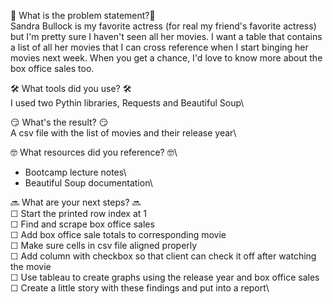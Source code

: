 🧐 What is the problem statement?🧐 \
Sandra Bullock is my favorite actress (for real my friend's favorite actress) but I'm pretty sure I haven't seen all her movies. I want a table that contains a list of all her movies that I can cross reference when I start binging her movies next week. When you get a chance, I'd love to know more about the box office sales too.

🛠️ What tools did you use? 🛠️\
I used two Pythin libraries, Requests and Beautiful Soup\

😏 What's the result? 😏\
A csv file with the list of movies and their release year\

🤓 What resources did you reference? 🤓\
  - Bootcamp lecture notes\
  - Beautiful Soup documentation\

🔜 What are your next steps? 🔜\
  ☐ Start the printed row index at 1\
  ☐ Find and scrape box office sales\
  ☐ Add box office sale totals to corresponding movie\
  ☐ Make sure cells in csv file aligned properly\
  ☐ Add column with checkbox so that client can check it off after watching the movie\
  ☐ Use tableau to create graphs using the release year and box office sales\
  ☐ Create a little story with these findings and put into a report\
